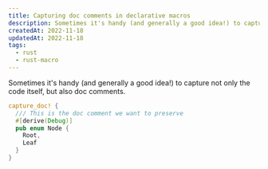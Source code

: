 ```yaml
---
title: Capturing doc comments in declarative macros
description: Sometimes it's handy (and generally a good idea!) to capture not only the code itself, but also doc comments.
createdAt: 2022-11-18
updatedAt: 2022-11-18
tags:
  - rust
  - rust-macro
---
```


Sometimes it's handy (and generally a good idea!) to capture not only the code itself, but also doc comments.

```rust
capture_doc! {
  /// This is the doc comment we want to preserve
  #[derive(Debug)]
  pub enum Node {
    Root,
    Leaf
  }
}
```
